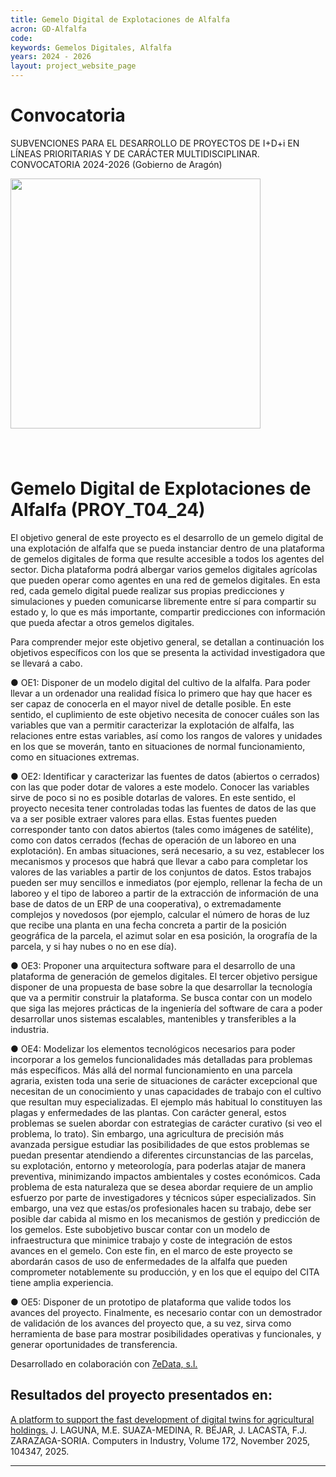 ```yaml
---
title: Gemelo Digital de Explotaciones de Alfalfa
acron: GD-Alfalfa
code: 
keywords: Gemelos Digitales, Alfalfa
years: 2024 - 2026
layout: project_website_page
---
```



# Convocatoria
SUBVENCIONES PARA EL DESARROLLO DE PROYECTOS DE I+D+i EN LÍNEAS PRIORITARIAS Y DE CARÁCTER MULTIDISCIPLINAR. CONVOCATORIA 2024-2026 (Gobierno de Aragón)


<img src='{{site.baseurl}}/images/other-logos/DGA_Departamento_de_Empleo,_Ciencia_y_Universidades.png' width='400' style="margin-bottom: 40px;">


# Gemelo Digital de Explotaciones de Alfalfa (PROY_T04_24)

El objetivo general de este proyecto es el desarrollo de un gemelo digital de una explotación de alfalfa que se pueda instanciar dentro de una plataforma de gemelos digitales de forma que resulte accesible a todos los agentes del sector. Dicha plataforma podrá albergar varios gemelos digitales agrícolas que pueden operar como agentes en una red de gemelos digitales. En esta red, cada gemelo digital puede realizar sus propias predicciones y simulaciones y pueden comunicarse libremente entre sí para compartir su estado y, lo que es más importante, compartir predicciones con información que pueda afectar a otros gemelos digitales.

Para comprender mejor este objetivo general, se detallan a continuación los objetivos específicos con los que se presenta la actividad investigadora que se llevará a cabo.

●	OE1: Disponer de un modelo digital del cultivo de la alfalfa. Para poder llevar a un ordenador una realidad física lo primero que hay que hacer es ser capaz de conocerla en el mayor nivel de detalle posible. En este sentido, el cuplimiento de este objetivo necesita de conocer cuáles son las variables que van a permitir caracterizar la explotación de alfalfa, las relaciones entre estas variables, así como los rangos de valores y unidades en los que se moverán, tanto en situaciones de normal funcionamiento, como en situaciones extremas.

●	OE2: Identificar y caracterizar las fuentes de datos (abiertos o cerrados) con las que poder dotar de valores a este modelo. Conocer las variables sirve de poco si no es posible dotarlas de valores. En este sentido, el proyecto necesita tener controladas todas las fuentes de datos de las que va a ser posible extraer valores para ellas. Estas fuentes pueden corresponder tanto con datos abiertos (tales como imágenes de satélite), como con datos cerrados (fechas de operación de un laboreo en una explotación). En ambas situaciones, será necesario, a su vez, establecer los mecanismos y procesos que habrá que llevar a cabo para completar los valores de las variables a partir de los conjuntos de datos. Estos trabajos pueden ser muy sencillos e inmediatos (por ejemplo, rellenar la fecha de un laboreo y el tipo de laboreo a partir de la extracción de información de una base de datos de un ERP de una cooperativa), o extremadamente complejos y novedosos (por ejemplo, calcular el número de horas de luz que recibe una planta en una fecha concreta a partir de la posición geográfica de la parcela, el azimut solar en esa posición, la orografía de la parcela, y si hay nubes o no en ese día).  

●	OE3: Proponer una arquitectura software para el desarrollo de una plataforma de generación de gemelos digitales. El tercer objetivo persigue disponer de una propuesta de base sobre la que desarrollar la tecnología que va a permitir construir la plataforma. Se busca contar con un modelo que siga las mejores prácticas de la ingeniería del software de cara a poder desarrollar unos sistemas escalables, mantenibles y transferibles a la industria. 

●	OE4: Modelizar los elementos tecnológicos necesarios para poder incorporar a los gemelos funcionalidades más detalladas para problemas más específicos. Más allá del normal funcionamiento en una parcela agraria, existen toda una serie de situaciones de carácter excepcional que necesitan de un conocimiento y unas capacidades de trabajo con el cultivo que resultan muy especializadas. El ejemplo más habitual lo constituyen las plagas y enfermedades de las plantas. Con carácter general, estos problemas se suelen abordar con estrategias de carácter curativo (si veo el problema, lo trato). Sin embargo, una agricultura de precisión más avanzada persigue estudiar las posibilidades de que estos problemas se puedan presentar atendiendo a diferentes circunstancias de las parcelas, su explotación, entorno y meteorología, para poderlas atajar de manera preventiva, minimizando impactos ambientales y costes económicos. Cada problema de esta naturaleza que se desea abordar requiere de un amplio esfuerzo por parte de investigadores y técnicos súper especializados. Sin embargo, una vez que estas/os profesionales hacen su trabajo, debe ser posible dar cabida al mismo en los mecanismos de gestión y predicción de los gemelos. Este subobjetivo buscar contar con un modelo de infraestructura que minimice trabajo y coste de integración de estos avances en el gemelo. Con este fin, en el marco de este proyecto se abordarán casos de uso de enfermedades de la alfalfa que pueden comprometer notablemente su producción, y en los que el equipo del CITA tiene amplia experiencia.

●	OE5: Disponer de un prototipo de plataforma que valide todos los avances del proyecto. Finalmente, es necesario contar con un demostrador de validación de los avances del proyecto que, a su vez, sirva como herramienta de base para mostrar posibilidades operativas y funcionales, y generar oportunidades de transferencia.

Desarrollado en colaboración con [7eData, s.l.](https://https://7edata.com)
  
Resultados del proyecto presentados en:  
---
[A platform to support the fast development of digital twins for agricultural holdings.](https://doi.org/10.1016/j.compind.2025.104347) J. LAGUNA, M.E. SUAZA-MEDINA, R. BÉJAR, J. LACASTA, F.J. ZARAZAGA-SORIA. Computers in Industry, Volume 172, November 2025, 104347, 2025. 

---
